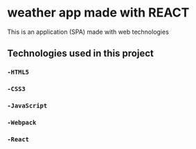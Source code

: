 # weather app made with REACT

This is an application (SPA) made with web technologies

## Technologies used in this project


### `-HTML5`

### `-CSS3`

### `-JavaScript`

### `-Webpack`

### `-React`
